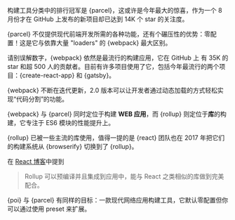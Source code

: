 构建工具分类中的排行冠军是 {parcel}，这或许是今年最大的惊喜，作为一个 8 月份才在 GitHub 上发布的新项目却已达到 14K 个 star 的关注度。

{parcel} 不仅提供现代前端开发所需的各种功能，还有个碾压性的优势：零配置！这是它与依靠大量 "loaders" 的 {webpack} 最大区别。

请别误解数字，{webpack} 依然是最流行的构建应用，它在 GitHub 上 有 35K 的 star 和超 500 人的贡献者。目前有许多项目使用了它，包括今年最流行的两个项目：{create-react-app} 和 {gatsby}。

{webpack} 不断在迭代更新，2.0 版本可以让开发者通过动态加载的方式轻松实现“代码分割”的功能。

{webpack} 与 {parcel} 同时定位于构建 **WEB 应用**，而 {rollup} 则定位于**库**的构建，它专注于 ES6 模块的性能提升上。

{rollup} 已被一些主流的库使用，值得一提的是 {react} 团队也在 2017 年把它们的构建系统从 {browserify} 切换到了 {rollup}。

在 [React 博客](https://reactjs.org/blog/2017/12/15/improving-the-repository-infrastructure.html)中提到

> Rollup 可以预编译并且集成到应用中，能与 React 之类相似的库做到完美配合。

{poi} 与 {parcel} 有同样的目标：一款现代网络应用构建工具，它默认零配置但你可以通过使用 preset 来扩展。
